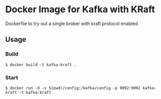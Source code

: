 # Docker Image for Kafka with KRaft
Dockerfile to try out a single broker with kraft protocol enabled.

## Usage
### Build
```
$ docker build -t kafka-kraft .
```

### Start
```
$ docker run -d -v $(pwd)/config:/kafka/config -p 9092:9092 kafka-kraft -t kafka-kraft
```
